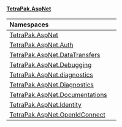#### [TetraPak.AspNet](index.md 'index')

| Namespaces | |
| :--- | :--- |
| [TetraPak.AspNet](TetraPak_AspNet.md 'TetraPak.AspNet') |  |
| [TetraPak.AspNet.Auth](TetraPak_AspNet_Auth.md 'TetraPak.AspNet.Auth') |  |
| [TetraPak.AspNet.DataTransfers](TetraPak_AspNet_DataTransfers.md 'TetraPak.AspNet.DataTransfers') |  |
| [TetraPak.AspNet.Debugging](TetraPak_AspNet_Debugging.md 'TetraPak.AspNet.Debugging') |  |
| [TetraPak.AspNet.diagnostics](TetraPak_AspNet_diagnostics.md 'TetraPak.AspNet.diagnostics') |  |
| [TetraPak.AspNet.Diagnostics](TetraPak_AspNet_Diagnostics.md 'TetraPak.AspNet.Diagnostics') |  |
| [TetraPak.AspNet.Documentations](TetraPak_AspNet_Documentations.md 'TetraPak.AspNet.Documentations') |  |
| [TetraPak.AspNet.Identity](TetraPak_AspNet_Identity.md 'TetraPak.AspNet.Identity') |  |
| [TetraPak.AspNet.OpenIdConnect](TetraPak_AspNet_OpenIdConnect.md 'TetraPak.AspNet.OpenIdConnect') |  |
